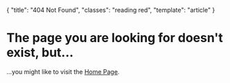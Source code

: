 {
  "title": "404 Not Found",
  "classes": "reading red",
  "template": "article"
}

# The page you are looking for doesn't exist, but...

...you might like to visit the [Home Page](/).
